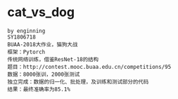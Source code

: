 # cat_vs_dog
    by enginning
    SY1806718
    BUAA-2018大作业，猫狗大战
    框架：Pytorch
    传统网络训练，借鉴ResNet-18的结构
    题目：http://contest.mooc.buaa.edu.cn/competitions/95
    数据：8000张训，2000张测试
    独立完成：数据的归一化、批处理，及训练和测试部分的代码
    结果：最终准确率为85.1%
